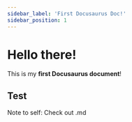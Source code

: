 ```yaml
---
sidebar_label: 'First Docusaurus Doc!'
sidebar_position: 1
---
```


# Hello there!

This is my **first Docusaurus document**!

## Test 

Note to self: Check out .md

